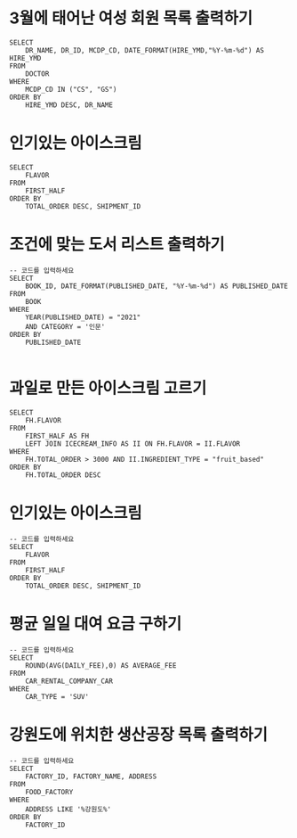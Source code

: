 # 3월에 태어난 여성 회원 목록 출력하기
```roomsql
SELECT 
    DR_NAME, DR_ID, MCDP_CD, DATE_FORMAT(HIRE_YMD,"%Y-%m-%d") AS HIRE_YMD
FROM 
    DOCTOR
WHERE 
    MCDP_CD IN ("CS", "GS")
ORDER BY 
    HIRE_YMD DESC, DR_NAME
```
# 인기있는 아이스크림
```roomsql
SELECT 
    FLAVOR
FROM
    FIRST_HALF
ORDER BY
    TOTAL_ORDER DESC, SHIPMENT_ID
```

# 조건에 맞는 도서 리스트 출력하기
```roomsql
-- 코드를 입력하세요
SELECT
    BOOK_ID, DATE_FORMAT(PUBLISHED_DATE, "%Y-%m-%d") AS PUBLISHED_DATE
FROM
    BOOK
WHERE
    YEAR(PUBLISHED_DATE) = "2021"
    AND CATEGORY = '인문'
ORDER BY
    PUBLISHED_DATE
    
```

# 과일로 만든 아이스크림 고르기
```roomsql
SELECT
    FH.FLAVOR
FROM
    FIRST_HALF AS FH
    LEFT JOIN ICECREAM_INFO AS II ON FH.FLAVOR = II.FLAVOR
WHERE
    FH.TOTAL_ORDER > 3000 AND II.INGREDIENT_TYPE = "fruit_based"
ORDER BY
    FH.TOTAL_ORDER DESC 
```

# 인기있는 아이스크림

```roomsql
-- 코드를 입력하세요
SELECT
    FLAVOR
FROM
    FIRST_HALF 
ORDER BY
    TOTAL_ORDER DESC, SHIPMENT_ID
```

# 평균 일일 대여 요금 구하기
```roomsql
-- 코드를 입력하세요
SELECT
    ROUND(AVG(DAILY_FEE),0) AS AVERAGE_FEE 
FROM
    CAR_RENTAL_COMPANY_CAR 
WHERE
    CAR_TYPE = 'SUV'
```

# 강원도에 위치한 생산공장 목록 출력하기
```roomsql
-- 코드를 입력하세요
SELECT
    FACTORY_ID, FACTORY_NAME, ADDRESS
FROM
    FOOD_FACTORY 
WHERE
    ADDRESS LIKE '%강원도%'
ORDER BY
    FACTORY_ID
```